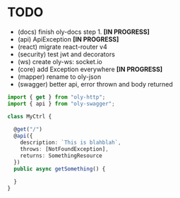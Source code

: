 
# TODO

- (docs) finish oly-docs step 1. **[IN PROGRESS]**
- (api) ApiException **[IN PROGRESS]**
- (react) migrate react-router v4
- (security) test jwt and decorators
- (ws) create oly-ws: socket.io
- (core) add Exception everywhere **[IN PROGRESS]**
- (mapper) rename to oly-json
- (swagger) better api, error thrown and body returned 

```typescript
import { get } from "oly-http";
import { api } from "oly-swagger";

class MyCtrl {
  
  @get("/")
  @api({
    description: `This is blahblah`,
    throws: [NotFoundException],
    returns: SomethingResource
  })
  public async getSomething() {
    
  }
}

```
